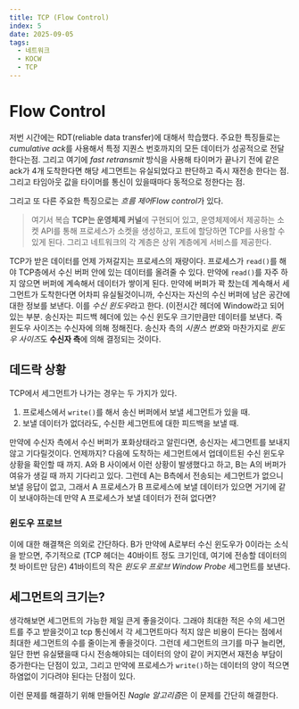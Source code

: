 ```yaml
---
title: TCP (Flow Control)
index: 5
date: 2025-09-05
tags:
  - 네트워크
  - KOCW
  - TCP
---
```

# Flow Control
저번 시간에는 RDT(reliable data transfer)에 대해서 학습했다.
주요한 특징들로는 *cumulative ack*를 사용해서 특정 지퀀스 번호까지의 모든 데이터가 성공적으로 전달한다는점.
그리고 여기에 *fast retransmit* 방식을 사용해 타이머가 끝나기 전에 같은 ack가 4개 도착한다면 해당 세그먼트는 유실되었다고 판단하고 즉시 재전송 한다는 점.
그리고 타임아웃 값을 타이머를 통신이 있을때마다 동적으로 정한다는 점.

그리고 또 다른 주요한 특징으로는 *흐름 제어Flow control*가 있다.

> 여기서 복습 
> **TCP는 운영체제 커널**에 구현되어 있고, 운영체제에서 제공하는 소켓 API를 통해 프로세스가 소켓을 생성하고, 포트에 할당하면 TCP를 사용할 수 있게 된다.
> 그리고 네트워크의 각 계층은 상위 계층에게 서비스를 제공한다.

TCP가 받은 데이터를 언제 가져갈지는 프로세스의 재량이다. 프로세스가 `read()`를 해야 TCP층에서 수신 버퍼 안에 있는 데이터를 올려줄 수 있다.
만약에 `read()`를 자주 하지 않으면 버퍼에 계속해서 데이터가 쌓이게 된다. 만약에 버퍼가 꽉 찼는데 계속해서 세그먼트가 도착한다면 어차피 유실될것이니까, 수신자는 자신의 수신 버퍼에 남은 공간에 대한 정보를 보낸다. 이를 *수신 윈도우*라고 한다. (이전시간 헤더에 Window라고 되어있는 부분.
송신자는 피드백 헤더에 있는 수신 윈도우 크기만큼만 데이터를 보낸다. 즉 윈도우 사이즈는 수신자에 의해 정해진다.
송신자 측의 *시퀀스 번호*와 마찬가지로 *윈도우 사이즈*도 **수신자 측**에 의해 결정되는 것이다.

## 데드락 상황

TCP에서 세그먼트가 나가는 경우는 두 가지가 있다.
1. 프로세스에서 `write()`를 해서 송신 버퍼에서 보낼 세그먼트가 있을 때.
2. 보낼 데이터가 없더라도, 수신한 세그먼트에 대한 피드백을 보낼 때.

만약에 수신자 측에서 수신 버퍼가 포화상태라고 알린다면, 송신자는 세그먼트를 보내지 않고 기다릴것이다. 언제까지? 다음에 도착하는 세그먼트에서 업데이트된 수신 윈도우 상황을 확인할 때 까지. 
A와 B 사이에서 이런 상황이 발생했다고 하고, B는 A의 버퍼가 여유가 생길 때 까지 기다리고 있다. 그런데 A는 B측에서 전송되는 세그먼트가 없으니 보낼 응답이 없고, 그래서 A 프로세스가 B 프로세스에 보낼 데이터가 있으면 거기에 같이 보내야하는데 만약 A 프로세스가 보낼 데이터가 전혀 없다면?

### 윈도우 프로브 
이에 대한 해결책은 의외로 간단하다. 
B가 만약에 A로부터 수신 윈도우가 0이라는 소식을 받으면, 주기적으로 (TCP 헤더는 40바이트 정도 크기인데, 여기에 전송할 데이터의 첫 바이트만 담은) 41바이트의 작은 *윈도우 프로브 Window Probe* 세그먼트를 보낸다.  

## 세그먼트의 크기는?
생각해보면 세그먼트의 가능한 제일 큰게 좋을것이다. 그래야 최대한 적은 수의 세그먼트를 주고 받을것이고 tcp 통신에서 각 세그먼트마다 적지 않은 비용이 든다는 점에서 최대한 세그먼트의 수를 줄이는게 좋을것이다.
그런데 세그먼트의 크기를 마구 늘리면, 일단 한번 유실됐을때 다시 전송해야되는 데이터의 양이 같이 커지면서 재전송 부담이 증가한다는 단점이 있고, 그리고 만약에 프로세스가 `write()`하는 데이터의 양이 적으면 하염없이 기다려야 된다는 단점이 있다.

이런 문제를 해결하기 위해 만들어진 *Nagle 알고리즘*은 이 문제를 간단히 해결한다.




